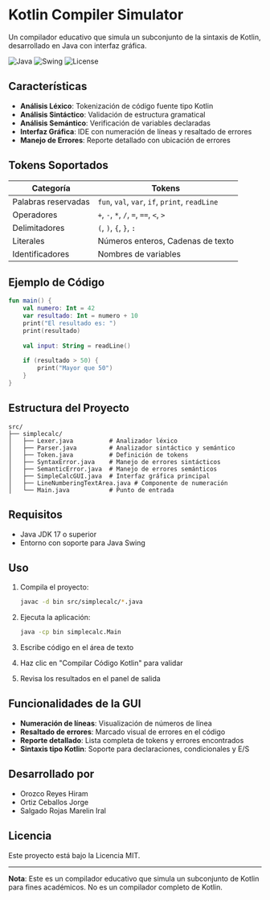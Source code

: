 # Kotlin Compiler Simulator

Un compilador educativo que simula un subconjunto de la sintaxis de Kotlin, desarrollado en Java con interfaz gráfica.

![Java](https://img.shields.io/badge/Java-17%2B-orange?style=flat-square&logo=java)
![Swing](https://img.shields.io/badge/GUI-Swing-blue?style=flat-square)
![License](https://img.shields.io/badge/License-MIT-green?style=flat-square)

## Características

- **Análisis Léxico**: Tokenización de código fuente tipo Kotlin
- **Análisis Sintáctico**: Validación de estructura gramatical
- **Análisis Semántico**: Verificación de variables declaradas
- **Interfaz Gráfica**: IDE con numeración de líneas y resaltado de errores
- **Manejo de Errores**: Reporte detallado con ubicación de errores

## Tokens Soportados

| Categoría | Tokens |
|-----------|--------|
| Palabras reservadas | `fun`, `val`, `var`, `if`, `print`, `readLine` |
| Operadores | `+`, `-`, `*`, `/`, `=`, `==`, `<`, `>` |
| Delimitadores | `(`, `)`, `{`, `}`, `:` |
| Literales | Números enteros, Cadenas de texto |
| Identificadores | Nombres de variables |

## Ejemplo de Código

```kotlin
fun main() {
    val numero: Int = 42
    var resultado: Int = numero + 10
    print("El resultado es: ")
    print(resultado)
    
    val input: String = readLine()
    
    if (resultado > 50) {
        print("Mayor que 50")
    }
}
```

## Estructura del Proyecto

```
src/
├── simplecalc/
│   ├── Lexer.java          # Analizador léxico
│   ├── Parser.java         # Analizador sintáctico y semántico
│   ├── Token.java          # Definición de tokens
│   ├── SyntaxError.java    # Manejo de errores sintácticos
│   ├── SemanticError.java  # Manejo de errores semánticos
│   ├── SimpleCalcGUI.java  # Interfaz gráfica principal
│   ├── LineNumberingTextArea.java # Componente de numeración
│   └── Main.java           # Punto de entrada
```

## Requisitos

- Java JDK 17 o superior
- Entorno con soporte para Java Swing

## Uso

1. Compila el proyecto:
   ```bash
   javac -d bin src/simplecalc/*.java
   ```

2. Ejecuta la aplicación:
   ```bash
   java -cp bin simplecalc.Main
   ```

3. Escribe código en el área de texto
4. Haz clic en "Compilar Código Kotlin" para validar
5. Revisa los resultados en el panel de salida

## Funcionalidades de la GUI

- **Numeración de líneas**: Visualización de números de línea
- **Resaltado de errores**: Marcado visual de errores en el código
- **Reporte detallado**: Lista completa de tokens y errores encontrados
- **Sintaxis tipo Kotlin**: Soporte para declaraciones, condicionales y E/S

## Desarrollado por

- Orozco Reyes Hiram
- Ortiz Ceballos Jorge  
- Salgado Rojas Marelin Iral

## Licencia

Este proyecto está bajo la Licencia MIT.

---

**Nota**: Este es un compilador educativo que simula un subconjunto de Kotlin para fines académicos. No es un compilador completo de Kotlin.
